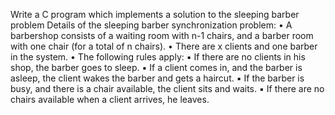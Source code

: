 
Write a C program which implements a solution to the sleeping barber problem
Details of the sleeping barber synchronization problem:
• A barbershop consists of a waiting room with n-1 chairs, and a barber room with one chair (for a total of n chairs).
• There are x clients and one barber in the system.
• The following rules apply:
▪ If there are no clients in his shop, the barber goes to sleep.
▪ If a client comes in, and the barber is asleep, the client wakes the barber and gets a haircut.
▪ If the barber is busy, and there is a chair available, the client sits and waits.
▪ If there are no chairs available when a client arrives, he leaves.